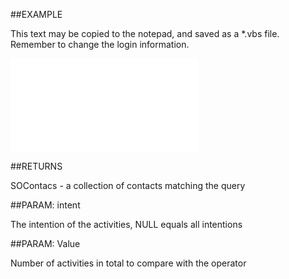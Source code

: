 

##EXAMPLE

This text may be copied to the notepad, and saved as a *.vbs file. Remember to change the login information.

![](../../Examples/vbs/SOFind.ContactsWithNumActivitiesNotCompletedPeriod.vbs.txt)




##RETURNS

SOContacs - a collection of contacts matching the query





##PARAM: intent

The intention of the activities, NULL equals all intentions





##PARAM: Value

Number of activities in total to compare with the operator



